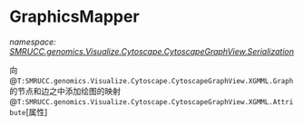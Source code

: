 ﻿# GraphicsMapper
_namespace: [SMRUCC.genomics.Visualize.Cytoscape.CytoscapeGraphView.Serialization](./index.md)_

向@``T:SMRUCC.genomics.Visualize.Cytoscape.CytoscapeGraphView.XGMML.Graph``的节点和边之中添加绘图的映射@``T:SMRUCC.genomics.Visualize.Cytoscape.CytoscapeGraphView.XGMML.Attribute``[属性]




